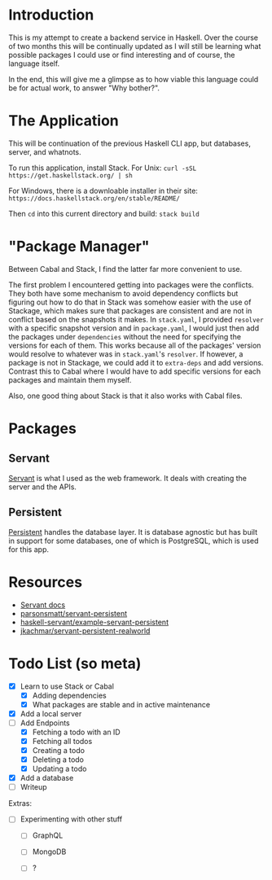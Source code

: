 # Introduction

This is my attempt to create a backend service in Haskell. Over the course of two months this will be continually updated as I will still be learning what possible packages I could use or find interesting and of course, the language itself.

In the end, this will give me a glimpse as to how viable this language could be for actual work, to answer "Why bother?".

# The Application

This will be continuation of the previous Haskell CLI app, but databases, server, and whatnots.

To run this application, install Stack.
For Unix:
`curl -sSL https://get.haskellstack.org/ | sh`

For Windows, there is a downloable installer in their site:
`https://docs.haskellstack.org/en/stable/README/`

Then `cd` into this current directory and build:
`stack build`

# "Package Manager"

Between Cabal and Stack, I find the latter far more convenient to use. 

The first problem I encountered getting into packages were the conflicts.
They both have some mechanism to avoid dependency conflicts but figuring out how to do that in Stack was somehow easier with the use of Stackage, which makes sure that packages are consistent and are not in conflict based on the snapshots it makes.
In `stack.yaml`, I provided `resolver` with a specific snapshot version and in `package.yaml`, I would just then add the packages under `dependencies` without the need for specifying the versions for each of them.
This works because all of the packages' version would resolve to whatever was in `stack.yaml`'s `resolver`.
If however, a package is not in Stackage, we could add it to `extra-deps` and add versions.
Contrast this to Cabal where I would have to add specific versions for each packages and maintain them myself.

Also, one good thing about Stack is that it also works with Cabal files.

# Packages

## Servant

[Servant](https://www.servant.dev/) is what I used as the web framework. It deals with creating the server and the APIs.

## Persistent

[Persistent](https://www.yesodweb.com/book/persistent) handles the database layer. It is database agnostic but has built in support for some databases, one of which is PostgreSQL, which is used for this app.

# Resources
 
- [Servant docs](https://docs.servant.dev/en/stable/tutorial/index.html)
- [parsonsmatt/servant-persistent](https://github.com/parsonsmatt/servant-persistent)
- [haskell-servant/example-servant-persistent](https://github.com/haskell-servant/example-servant-persistent)
- [jkachmar/servant-persistent-realworld](https://github.com/jkachmar/servant-persistent-realworld)

# Todo List (so meta)

- [x] Learn to use Stack or Cabal
    - [x] Adding dependencies
    - [x] What packages are stable and in active maintenance
- [x] Add a local server
- [ ] Add Endpoints
    - [x] Fetching a todo with an ID
    - [x] Fetching all todos
    - [x] Creating a todo
    - [x] Deleting a todo
    - [x] Updating a todo
- [x] Add a database
- [ ] Writeup

Extras:
- [ ] Experimenting with other stuff
    - [ ] GraphQL
    - [ ] MongoDB
    - [ ] ?

